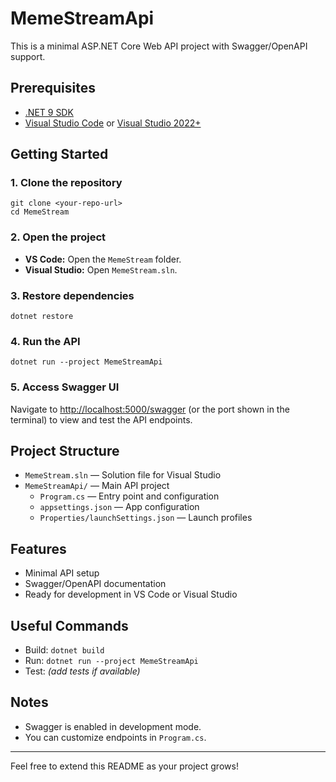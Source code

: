 # MemeStreamApi

This is a minimal ASP.NET Core Web API project with Swagger/OpenAPI support.

## Prerequisites

- [.NET 9 SDK](https://dotnet.microsoft.com/download)
- [Visual Studio Code](https://code.visualstudio.com/) or [Visual Studio 2022+](https://visualstudio.microsoft.com/)

## Getting Started

### 1. Clone the repository

```
git clone <your-repo-url>
cd MemeStream
```

### 2. Open the project

- **VS Code:** Open the `MemeStream` folder.
- **Visual Studio:** Open `MemeStream.sln`.

### 3. Restore dependencies

```
dotnet restore
```

### 4. Run the API

```
dotnet run --project MemeStreamApi
```

### 5. Access Swagger UI

Navigate to [http://localhost:5000/swagger](http://localhost:5000/swagger) (or the port shown in the terminal) to view and test the API endpoints.

## Project Structure

- `MemeStream.sln` — Solution file for Visual Studio
- `MemeStreamApi/` — Main API project
  - `Program.cs` — Entry point and configuration
  - `appsettings.json` — App configuration
  - `Properties/launchSettings.json` — Launch profiles

## Features

- Minimal API setup
- Swagger/OpenAPI documentation
- Ready for development in VS Code or Visual Studio

## Useful Commands

- Build: `dotnet build`
- Run: `dotnet run --project MemeStreamApi`
- Test: _(add tests if available)_

## Notes

- Swagger is enabled in development mode.
- You can customize endpoints in `Program.cs`.

---

Feel free to extend this README as your project grows!
